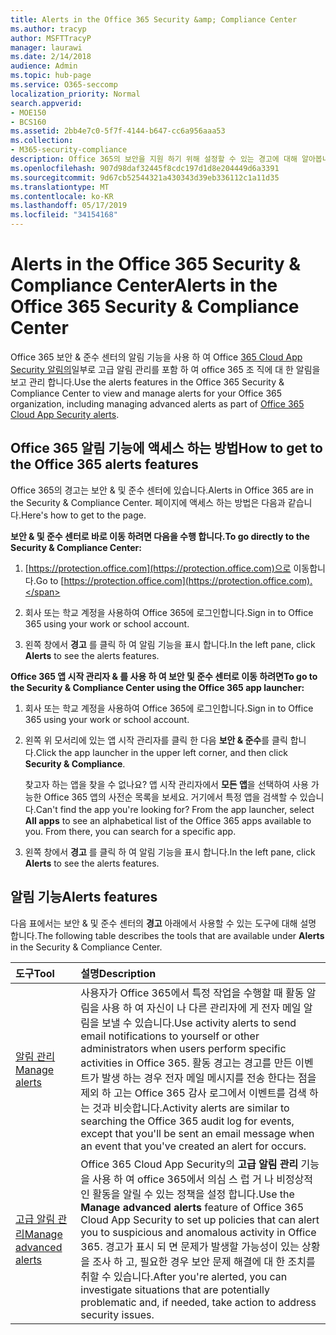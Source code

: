 ```yaml
---
title: Alerts in the Office 365 Security &amp; Compliance Center
ms.author: tracyp
author: MSFTTracyP
manager: laurawi
ms.date: 2/14/2018
audience: Admin
ms.topic: hub-page
ms.service: O365-seccomp
localization_priority: Normal
search.appverid:
- MOE150
- BCS160
ms.assetid: 2bb4e7c0-5f7f-4144-b647-cc6a956aaa53
ms.collection:
- M365-security-compliance
description: Office 365의 보안을 지원 하기 위해 설정할 수 있는 경고에 대해 알아봅니다.
ms.openlocfilehash: 907d98daf32445f8cdc197d1d8e204449d6a3391
ms.sourcegitcommit: 9d67cb52544321a430343d39eb336112c1a11d35
ms.translationtype: MT
ms.contentlocale: ko-KR
ms.lasthandoff: 05/17/2019
ms.locfileid: "34154168"
---
```

# <a name="alerts-in-the-office-365-security-amp-compliance-center"></a><span data-ttu-id="38266-103">Alerts in the Office 365 Security &amp; Compliance Center</span><span class="sxs-lookup"><span data-stu-id="38266-103">Alerts in the Office 365 Security &amp; Compliance Center</span></span>

<span data-ttu-id="38266-104">Office 365 보안 &amp; 준수 센터의 알림 기능을 사용 하 여 Office [365 Cloud App Security 알림의](office-365-cas-overview.md)일부로 고급 알림 관리를 포함 하 여 office 365 조 직에 대 한 알림을 보고 관리 합니다.</span><span class="sxs-lookup"><span data-stu-id="38266-104">Use the alerts features in the Office 365 Security &amp; Compliance Center to view and manage alerts for your Office 365 organization, including managing advanced alerts as part of [Office 365 Cloud App Security alerts](office-365-cas-overview.md).</span></span>
  
## <a name="how-to-get-to-the-office-365-alerts-features"></a><span data-ttu-id="38266-105">Office 365 알림 기능에 액세스 하는 방법</span><span class="sxs-lookup"><span data-stu-id="38266-105">How to get to the Office 365 alerts features</span></span>

<span data-ttu-id="38266-106">Office 365의 경고는 보안 &amp; 및 준수 센터에 있습니다.</span><span class="sxs-lookup"><span data-stu-id="38266-106">Alerts in Office 365 are in the Security &amp; Compliance Center.</span></span> <span data-ttu-id="38266-107">페이지에 액세스 하는 방법은 다음과 같습니다.</span><span class="sxs-lookup"><span data-stu-id="38266-107">Here's how to get to the page.</span></span>
  
 <span data-ttu-id="38266-108">**보안 &amp; 및 준수 센터로 바로 이동 하려면 다음을 수행 합니다.**</span><span class="sxs-lookup"><span data-stu-id="38266-108">**To go directly to the Security &amp; Compliance Center:**</span></span>
  
1. <span data-ttu-id="38266-109">[https://protection.office.com](https://protection.office.com)으로 이동합니다.</span><span class="sxs-lookup"><span data-stu-id="38266-109">Go to [https://protection.office.com](https://protection.office.com).</span></span>
    
2. <span data-ttu-id="38266-110">회사 또는 학교 계정을 사용하여 Office 365에 로그인합니다.</span><span class="sxs-lookup"><span data-stu-id="38266-110">Sign in to Office 365 using your work or school account.</span></span> 
    
3. <span data-ttu-id="38266-111">왼쪽 창에서 **경고** 를 클릭 하 여 알림 기능을 표시 합니다.</span><span class="sxs-lookup"><span data-stu-id="38266-111">In the left pane, click **Alerts** to see the alerts features.</span></span> 
    
 <span data-ttu-id="38266-112">**Office 365 앱 시작 관리자 &amp; 를 사용 하 여 보안 및 준수 센터로 이동 하려면**</span><span class="sxs-lookup"><span data-stu-id="38266-112">**To go to the Security &amp; Compliance Center using the Office 365 app launcher:**</span></span>
  
1. <span data-ttu-id="38266-113">회사 또는 학교 계정을 사용하여 Office 365에 로그인합니다.</span><span class="sxs-lookup"><span data-stu-id="38266-113">Sign in to Office 365 using your work or school account.</span></span> 
    
2. <span data-ttu-id="38266-114">왼쪽 위 모서리에 있는 앱 시작 관리자를 클릭 한 다음 **보안 &amp; 준수**를 클릭 합니다.</span><span class="sxs-lookup"><span data-stu-id="38266-114">Click the app launcher  in the upper left corner, and then click **Security &amp; Compliance**.</span></span>
    
    <span data-ttu-id="38266-p102">찾고자 하는 앱을 찾을 수 없나요? 앱 시작 관리자에서 **모든 앱**을 선택하여 사용 가능한 Office 365 앱의 사전순 목록을 보세요. 거기에서 특정 앱을 검색할 수 있습니다.</span><span class="sxs-lookup"><span data-stu-id="38266-p102">Can't find the app you're looking for? From the app launcher, select **All apps** to see an alphabetical list of the Office 365 apps available to you. From there, you can search for a specific app.</span></span> 
    
3. <span data-ttu-id="38266-118">왼쪽 창에서 **경고** 를 클릭 하 여 알림 기능을 표시 합니다.</span><span class="sxs-lookup"><span data-stu-id="38266-118">In the left pane, click **Alerts** to see the alerts features.</span></span> 
    
## <a name="alerts-features"></a><span data-ttu-id="38266-119">알림 기능</span><span class="sxs-lookup"><span data-stu-id="38266-119">Alerts features</span></span>

<span data-ttu-id="38266-120">다음 표에서는 보안 &amp; 및 준수 센터의 **경고** 아래에서 사용할 수 있는 도구에 대해 설명 합니다.</span><span class="sxs-lookup"><span data-stu-id="38266-120">The following table describes the tools that are available under **Alerts** in the Security &amp; Compliance Center.</span></span> 
  
|<span data-ttu-id="38266-121">**도구**</span><span class="sxs-lookup"><span data-stu-id="38266-121">**Tool**</span></span>|<span data-ttu-id="38266-122">**설명**</span><span class="sxs-lookup"><span data-stu-id="38266-122">**Description**</span></span>|
|:-----|:-----|
|[<span data-ttu-id="38266-123">알림 관리</span><span class="sxs-lookup"><span data-stu-id="38266-123">Manage alerts</span></span>](create-activity-alerts.md) <br/> |<span data-ttu-id="38266-124">사용자가 Office 365에서 특정 작업을 수행할 때 활동 알림을 사용 하 여 자신이 나 다른 관리자에 게 전자 메일 알림을 보낼 수 있습니다.</span><span class="sxs-lookup"><span data-stu-id="38266-124">Use activity alerts to send email notifications to yourself or other administrators when users perform specific activities in Office 365.</span></span> <span data-ttu-id="38266-125">활동 경고는 경고를 만든 이벤트가 발생 하는 경우 전자 메일 메시지를 전송 한다는 점을 제외 하 고는 Office 365 감사 로그에서 이벤트를 검색 하는 것과 비슷합니다.</span><span class="sxs-lookup"><span data-stu-id="38266-125">Activity alerts are similar to searching the Office 365 audit log for events, except that you'll be sent an email message when an event that you've created an alert for occurs.</span></span>  <br/> |
|[<span data-ttu-id="38266-126">고급 알림 관리</span><span class="sxs-lookup"><span data-stu-id="38266-126">Manage advanced alerts </span></span>](https://docs.microsoft.com/cloud-app-security/what-is-cloud-app-security) <br/> |<span data-ttu-id="38266-127">Office 365 Cloud App Security의 **고급 알림 관리** 기능을 사용 하 여 office 365에서 의심 스 럽 거 나 비정상적인 활동을 알릴 수 있는 정책을 설정 합니다.</span><span class="sxs-lookup"><span data-stu-id="38266-127">Use the **Manage advanced alerts** feature of Office 365 Cloud App Security to set up policies that can alert you to suspicious and anomalous activity in Office 365.</span></span> <span data-ttu-id="38266-128">경고가 표시 되 면 문제가 발생할 가능성이 있는 상황을 조사 하 고, 필요한 경우 보안 문제 해결에 대 한 조치를 취할 수 있습니다.</span><span class="sxs-lookup"><span data-stu-id="38266-128">After you're alerted, you can investigate situations that are potentially problematic and, if needed, take action to address security issues.</span></span>  <br/> |
   


